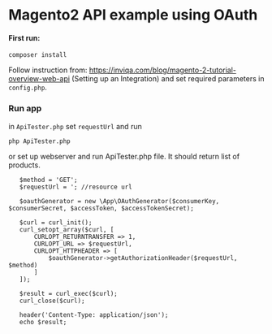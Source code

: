 # Magento2 API example using OAuth 


#### First run:
 `composer install`

Follow instruction from: https://inviqa.com/blog/magento-2-tutorial-overview-web-api (Setting up an Integration) and 
 set required parameters in `config.php`.
 
 
### Run app
in `ApiTester.php` set `requestUrl` and run

`php ApiTester.php`

or set up webserver and run ApiTester.php file. It should return list of products.





```
   $method = 'GET';
   $requestUrl = '; //resource url 
   
   $oauthGenerator = new \App\OAuthGenerator($consumerKey, $consumerSecret, $accessToken, $accessTokenSecret);
   
   $curl = curl_init();
   curl_setopt_array($curl, [
       CURLOPT_RETURNTRANSFER => 1,
       CURLOPT_URL => $requestUrl,
       CURLOPT_HTTPHEADER => [
           $oauthGenerator->getAuthorizationHeader($requestUrl, $method)
       ]
   ]);
   
   $result = curl_exec($curl);
   curl_close($curl);
   
   header('Content-Type: application/json');
   echo $result;
```
